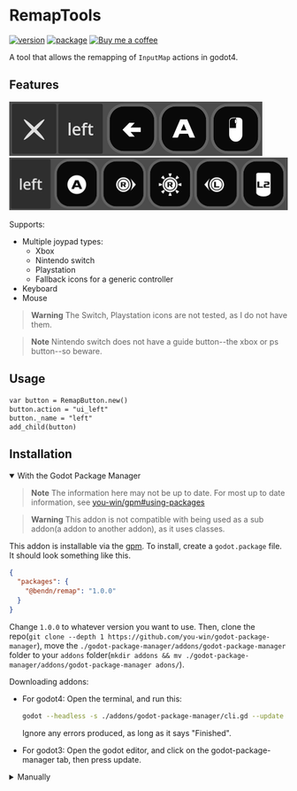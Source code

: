 # RemapTools

[![version](https://img.shields.io/badge/4.x-blue?logo=godot-engine&logoColor=white&label=godot&style=for-the-badge)](https://godotengine.org "Made with godot")
[![package](https://img.shields.io/npm/v/@bendn/remap?label=version&style=for-the-badge)](https://www.npmjs.com/package/@bendn/remap)
<a href='https://ko-fi.com/bendn' title='Buy me a coffee' target='_blank'><img height='28' src='https://storage.ko-fi.com/cdn/brandasset/kofi_button_red.png' alt='Buy me a coffee'> </a>

A tool that allows the remapping of `InputMap` actions in godot4.

## Features

[![image](https://raw.githubusercontent.com/bend-n/remap/main/.github/screen.png)](_blank "Key, Mouse support")<br>
[![image](https://raw.githubusercontent.com/bend-n/remap/main/.github/screen1.png)](_blank "Gamepad support")

Supports:

- Multiple joypad types:
  - Xbox
  - Nintendo switch
  - Playstation
  - Fallback icons for a generic controller
- Keyboard
- Mouse

> **Warning** The Switch, Playstation icons are not tested, as I do not have them.

> **Note** Nintendo switch does not have a guide button--the xbox or ps button--so beware.

## Usage

```gdscript
var button = RemapButton.new()
button.action = "ui_left"
button._name = "left"
add_child(button)
```

## Installation

<details open>
  <summary>With the Godot Package Manager</summary>

> **Note** The information here may not be up to date. For most up to date information, see [you-win/gpm#using-packages](https://github.com/you-win/godot-package-manager#using-packages-quickstart)

> **Warning** This addon is not compatible with being used as a sub addon(a addon to another addon), as it uses classes.

This addon is installable via the [gpm](https://github.com/you-win/godot-package-manager).
To install, create a `godot.package` file.
It should look something like this.

```json
{
  "packages": {
    "@bendn/remap": "1.0.0"
  }
}
```

Change `1.0.0` to whatever version you want to use.
Then, clone the repo(`git clone --depth 1 https://github.com/you-win/godot-package-manager`),
move the `./godot-package-manager/addons/godot-package-manager` folder to your `addons` folder(`mkdir addons && mv ./godot-package-manager/addons/godot-package-manager adons/`).

Downloading addons:

- For godot4:
  Open the terminal, and run this:

  ```bash
  godot --headless -s ./addons/godot-package-manager/cli.gd --update
  ```

  Ignore any errors produced, as long as it says "Finished".

- For godot3:
  Open the godot editor, and click on the godot-package-manager tab, then press update.

</details>
<details>
  <summary>Manually</summary>

- Clone the repo(`git clone --depth 1 https://github.com/bend-n/remap`).
- Move the `remap/addons/remap` folder into your `addons` folder(`mkdir addons && mv remap/addons/remap addons/`)

</details>
